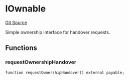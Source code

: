 # IOwnable
[Git Source](https://github.com/Moloch-Mystics/dagon/blob/65b43bfbebe7dc8176f84027fc17e3554a0b2583/src/Dagon.sol)

Simple ownership interface for handover requests.


## Functions
### requestOwnershipHandover


```solidity
function requestOwnershipHandover() external payable;
```


